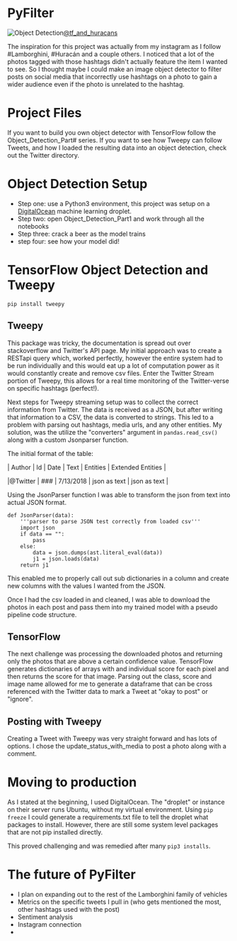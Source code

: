 # PyFilter

![Object Detection](https://pbs.twimg.com/profile_banners/1016789079566921728/1531262895/1500x500 "Object Detection")[@tf_and_huracans](https://twitter.com/tf_and_huracans)

The inspiration for this project was actually from my instagram as I follow #Lamborghini, #Huracán and a couple others. I noticed that a lot of the photos tagged with those hashtags didn't actually feature the item I wanted to see. So I thought maybe I could make an image object detector to filter posts on social media that incorrectly use hashtags on a photo to gain a wider audience even if the photo is unrelated to the hashtag.

# Project Files

If you want to build you own object detector with TensorFlow follow the Object_Detection_Part# series.
If you want to see how Tweepy can follow Tweets, and how I loaded the resulting data into an object detection, check out the Twitter directory.

# Object Detection Setup

* Step one: use a Python3 environment, this project was setup on a [DigitalOcean](https://m.do.co/c/ad1f572a2ff5) machine learning droplet.
* Step two: open Object_Detection_Part1 and work through all the notebooks
* Step three: crack a beer as the model trains
* step four: see how your model did!


# TensorFlow Object Detection and Tweepy

`pip install tweepy`

## Tweepy
This package was tricky, the documentation is spread out over stackoverflow and
Twitter's API page. My initial approach was to create a RESTapi query which,
worked perfectly, however the entire system had to be run individually and this
would eat up a lot of computation power as it would constantly create and remove
csv files.
Enter the Twitter Stream portion of Tweepy, this allows for a real time monitoring
of the Twitter-verse on specific hashtags (perfect!).

Next steps for Tweepy streaming setup was to collect the correct information from
Twitter. The data is received as a JSON, but after writing that information to a CSV,
the data is converted to strings. This led to a problem with parsing out hashtags,
media urls, and any other entities. My solution, was the utilize the "converters" argument in `pandas.read_csv()` along with a custom Jsonparser function.

The initial format of the table:

| Author |  Id | Date | Text | Entities | Extended Entities |

|@Twitter | ### | 7/13/2018 | json as text | json as text |      

Using the JsonParser function I was able to transform the json from text into actual JSON format.
```
def JsonParser(data):
    '''parser to parse JSON test correctly from loaded csv'''
    import json
    if data == "":
        pass
    else:
        data = json.dumps(ast.literal_eval(data))
        j1 = json.loads(data)
    return j1
```


This enabled me to properly call out sub dictionaries in a column and create new columns with the values I wanted from the JSON.

Once I had the csv loaded in and cleaned, I was able to download the photos in each post and pass them into my trained model with a pseudo pipeline code structure.

## TensorFlow

The next challenge was processing the downloaded photos and returning only the photos that are above a certain confidence value. TensorFlow generates dictionaries of arrays with and individual score for each pixel and then returns the score for that image. Parsing out the class, score and image name allowed for me to generate a dataframe that can be cross referenced with the Twitter data to mark a Tweet at "okay to post" or "ignore".

## Posting with Tweepy

Creating a Tweet with Tweepy was very straight forward and has lots of options. I chose the update_status_with_media to post a photo along with a comment.

# Moving to production

As I stated at the beginning, I used DigitalOcean. The "droplet" or instance on their server runs Ubuntu, without my virtual environment. Using `pip freeze` I could generate a requirements.txt file to tell the droplet what packages to install. However, there are still some system level packages that are not pip installed directly.

This proved challenging and was remedied after many `pip3 installs`.

# The future of PyFilter

* I plan on expanding out to the rest of the Lamborghini family of vehicles
* Metrics on the specific tweets I pull in (who gets mentioned the most, other hashtags used with the post)
* Sentiment analysis
* Instagram connection
* 
